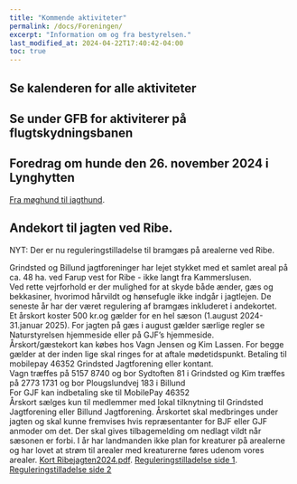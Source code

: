 ```yaml
---
title: "Kommende aktiviteter"
permalink: /docs/Foreningen/
excerpt: "Information om og fra bestyrelsen."
last_modified_at: 2024-04-22T17:40:42-04:00
toc: true
---
```

## Se kalenderen for alle aktiviteter

## Se under GFB for aktiviterer på flugtskydningsbanen

## Foredrag om hunde den 26. november 2024 i Lynghytten  
[Fra møghund til jagthund](/images/jagthund.png).

## Andekort til jagten ved Ribe.  

NYT: Der er nu reguleringstilladelse til bramgæs på arealerne ved Ribe.

Grindsted og Billund jagtforeninger har lejet stykket med et samlet areal på ca. 48 ha. ved Farup vest for Ribe - ikke langt fra Kammerslusen.   
Ved rette vejrforhold er der mulighed for at skyde både ænder, gæs og bekkasiner, hvorimod hårvildt og hønsefugle ikke indgår i jagtlejen. De seneste år har der været regulering af bramgæs inkluderet i andekortet.    
Et årskort koster 500 kr.og gælder for en hel sæson (1.august 2024- 31.januar 2025). For jagten på gæs i august gælder særlige regler se Naturstyrelsen hjemmeside eller på GJF’s hjemmeside.    
Årskort/gæstekort kan købes hos Vagn Jensen og Kim Lassen. For begge gælder at der inden lige skal ringes for at aftale mødetidspunkt. Betaling til mobilepay 46352 Grindsted Jagtforening eller kontant.    
Vagn træffes på 5157 8740 og bor Sydtoften 81 i Grindsted og Kim træffes på 2773 1731 og bor Plougslundvej 183 i Billund    
For GJF kan indbetaling ske til MobilePay 46352    
Årskort sælges kun til medlemmer med lokal tilknytning til Grindsted Jagtforening eller Billund Jagtforening. Årskortet skal medbringes under jagten og skal kunne fremvises hvis repræsentanter for BJF eller GJF anmoder om det. Der skal gives tilbagemelding om nedlagt vildt når sæsonen er forbi. I år har landmanden ikke plan for kreaturer på arealerne og har lovet at strøm til arealer med kreaturerne føres udenom vores arealer. 
[Kort Ribejagten2024.pdf](https://github.com/user-attachments/files/16202117/Kort.Ribejagten2024.pdf). 
[Reguleringstilladelse side 1](/images/Regulering2024side1.jpg). 
[Reguleringstilladelse side 2](/images/Regulering2024side2.jpg)
